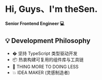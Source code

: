 # Hi, Guys、I'm theSen.
**Senior Frontend Engineer 💻**

## 💡 Development Philosophy
- � 坚持 TypeScript 类型驱动开发
- 📦 热衷构建可复用的组件库与工具链
- 🧪 THING MORE TO DOING LESS
- 💥 IDEA MAKER (灵感制造者)
